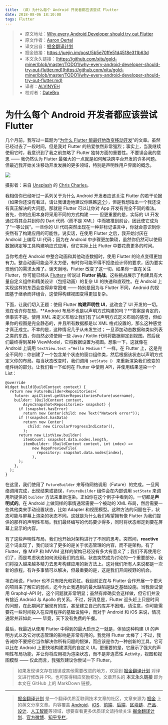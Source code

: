 ```yaml
---
title: （译）为什么每个 Android 开发者都应该尝试 Flutter
date: 2018-08-06 18:10:08
tags: Flutter
---
```


> * 原文地址：[Why every Android Developer should try out Flutter](https://proandroiddev.com/why-every-android-developer-should-try-out-flutter-319ae710e97f)
> * 原文作者：[Aaron Oertel](https://proandroiddev.com/@aaronoe?source=post_header_lockup)
> * 译文出自：[掘金翻译计划](https://github.com/xitu/gold-miner)
> * 掘金链接：https://juejin.im/post/5b5e70ffe51d4518e311b63d
> * 本文永久链接：[https://github.com/xitu/gold-miner/blob/master/TODO1/why-every-android-developer-should-try-out-flutter.md](https://github.com/xitu/gold-miner/blob/master/TODO1/why-every-android-developer-should-try-out-flutter.md)
> * 译者：[ALVINYEH](https://github.com/ALVINYEH)
> * 校对者：[DateBro](https://github.com/DateBro)

# 为什么每个 Android 开发者都应该尝试 Flutter

几个月前，我写过一篇题为“[为什么 Flutter 能最好地改变移动开发](https://juejin.im/post/5add65c46fb9a07aa541e97e)”的文章。虽然已经过去了一段时间，但是我对 Flutter 的热爱依然非常强烈；事实上，当我继续使用它时，我意识到了我之前忽略了 Flutter 独特方面的重要性。不要误会我的意思 —— 我仍然认为 Flutter 最强大的一点就是如何解决跨平台开发的许多问题。但最近我开始关注移动开发发展的更多领域，特别是声明性用户界面的概念。

![](https://cdn-images-1.medium.com/max/800/0*pV87QzKfowqgkEkd)

摄影者：来自 [Unsplash](https://unsplash.com?utm_source=medium&utm_medium=referral) 的 [Chris Charles](https://unsplash.com/@licole?utm_source=medium&utm_medium=referral)。

我相信你已经听过一系列关于为什么 Android 开发者应该关注 Flutter 的若干论据（如果你还没有看过，请让我谦逊地建议你瞧瞧[这个](https://proandroiddev.com/why-flutter-will-change-mobile-development-for-the-best-c249f71fa63c)），但是我想指出一个我还没有真正解决的大问题，那就是 Flutter 可以让你对 App 开发有完全不同的看法。首先，你的应用本身将采用不同的方式构建 —— 但更重要的是，实际的 UI 开发通过将其合并到你的 Dart 代码（而不是 XML）中而被推到前台，因此使它成为了“一等公民”。一旦你的 UI 代码突然出现在一种非标记语言中，你就会意识到你突然有了构建应用的可能性。说实话，在使用 Flutter 之后，我开始讨厌在 Android 上编写 UI 代码；因为在 Android 中步骤更加繁琐，虽然你仍然可以使用数据绑定等工具构建响应式应用，但它实际上比 Flutter 中要花费更多的时间。

当你考虑在 Android 中整合动画和其他动态数据时，使用 Flutter 的论点变得更加有力。整合动画可能会不太方便，有时你可能不得不拒绝设计师的要求，因为要实现他们的需求太难了。谢天谢地，Flutter 改变了这一切。如果你一直在关注 Flutter，你可能已经从 [Fluttery](https://medium.com/fluttery) 听说过 **Flutter 挑战**。这些挑战展示了构建具有大量自定义组件和精美设计（包括动画）的复杂 UI 的快速和直观性。在 Android 上实现这样的东西会变得非常困难 —— 特别是因为与 Flutter 不同，Android 的视图基于继承而非组合，这使得构建视图变得更加复杂。

下面，让我们切入正题：使用 Flutter **构建声明性 UI**，这改变了 UI 开发的一切。现在也许你在想，**Android 布局不也是以声明方式构建的吗？**答案是肯定的，但事实不是。使用 XML 来定义布局让我们有了以声明方式定义布局的感觉，但如果你的视图是完全静态的，并且所有数据都是以 XML 格式设置的，那么这种感觉才真正成立。不幸的是，这种情况几乎从未发生过；一旦添加动态数据和类似列表之类的东西，你自然必须使用一些 Java / Kotlin 代码将数据绑定到视图。然后我们最终得到某种 ViewModel，它将数据设置为视图。想象一下，这就像在 Android 上调用 `textView.text =“Hello Medium！”` 一样。在 Flutter 上，这是完全不同的：你创建了一个包含某个状态的窗口组件类，然后根据该状态以声明方式定义你的布局。每当状态改变时，我们调用 `setState（）` 来重新渲染我们改变的组件树的部分。让我们看一下如何在 Flutter 中使用 API，并使用结果渲染一个 List：

```
@override
Widget build(BuildContext context) {
  return new FutureBuilder<Repositories>(
    future: apiClient.getUserRepositoriesFuture(username),
    builder: (BuildContext context, 
        AsyncSnapshot<Repositories> snapshot) {
      if (snapshot.hasError)
        return new Center(child: new Text("Network error"));
      if (!snapshot.hasData)
        return new Center(
          child: new CircularProgressIndicator(),
        );
      return new ListView.builder(
        itemCount: snapshot.data.nodes.length,
        itemBuilder: (BuildContext context, int index) =>
            new RepoPreviewTile(
              repository: snapshot.data.nodes[index],
            ),
      );
    },
  );
}
```

在这里，我们使用了 `FutureBuilder` 来等待网络调用（Future）的完成。一旦网络调用完成，出现结果或错误，`FutureBuilder` 组件会在内部调用 `setState` 来调用所提供的 `builder` 方法来重新渲染。正如你在这个例子中看到的，一切都是**声明式的**。在 Android 上做同样的事情通常需要一个被动的 XML 布局，然后需要一些其他类来手动设置状态，比如 Adapter 和视图模型。这种方法的问题在于，状态可能与屏幕上渲染的状态不同。这就是为什么我们希望拥有像 Flutter 为我们提供的那样的声明性布局。我们最终编写的代码要少得多，同时将状态绑定到要在屏幕上显示的内容。

有了这些声明性布局，我们也开始对架构进行了不同的思考。突然间，**reactive** 这个词出现了，我们谈论了更多的是关于状态管理的内容，而不是架构。有了 Flutter，像 MVP 和 MVVM 这样的架构已经没有多大有意义了；我们不再使用它们了，而是考虑状态如何流经我们的应用。状态突然成为讨论的一个重要部分，我们将投入越来越多精力去思考构建应用的新方法上。这对我们所有人来说都是一次新的旅程，有许多事情可以解决，但最重要的是，这是我们开阔视野的机会。

坦白地说，Flutter 也不只有阳光和彩虹。我目前正在与 Flutter 合作开展一个更大的项目来了解它的弱点，迄今为止我遇到的最大缺陷是缺乏基础设施。当我尝试使用 Graphql-API 时，这个问题就非常明显；虽然有库确实会这样做，但它们并没有接近 Android 与 Apollo 的关系。不过，好消息是，Flutter 迎头赶上只是时间的问题，在此期间扩展现有的库，甚至建立自己的库并不困难。请注意，你可能需要花一些时间投入在应用程序的基础设施中，而对于 Android 和 iOS 来说，情况通常并非如此 —— 毕竟，天下没有免费的午餐。

最后，我最近从使用 Flutter 中得到的最大启示之一就是，体验这种构建 UI 的声明方式以及它对状态管理的影响是非常有用的。我觉得 Flutter 太棒了；不过，我告诫你不要把它当作解决你所有问题的银弹，而应该是作为一种创新的工具，它可以比在 Android 上更快地构建漂亮的自定义 UI。更重要的是，它展示了强大的声明性布局功能，并让你将应用视为渲染状态，而不是非连贯性 Activity，视图和视图模型 —— 仅此而言，我强烈建议你尝试一下 Flutter。

> 如果发现译文存在错误或其他需要改进的地方，欢迎到 [掘金翻译计划](https://github.com/xitu/gold-miner) 对译文进行修改并 PR，也可获得相应奖励积分。文章开头的 **本文永久链接** 即为本文在 GitHub 上的 MarkDown 链接。


---

> [掘金翻译计划](https://github.com/xitu/gold-miner) 是一个翻译优质互联网技术文章的社区，文章来源为 [掘金](https://juejin.im) 上的英文分享文章。内容覆盖 [Android](https://github.com/xitu/gold-miner#android)、[iOS](https://github.com/xitu/gold-miner#ios)、[前端](https://github.com/xitu/gold-miner#前端)、[后端](https://github.com/xitu/gold-miner#后端)、[区块链](https://github.com/xitu/gold-miner#区块链)、[产品](https://github.com/xitu/gold-miner#产品)、[设计](https://github.com/xitu/gold-miner#设计)、[人工智能](https://github.com/xitu/gold-miner#人工智能)等领域，想要查看更多优质译文请持续关注 [掘金翻译计划](https://github.com/xitu/gold-miner)、[官方微博](http://weibo.com/juejinfanyi)、[知乎专栏](https://zhuanlan.zhihu.com/juejinfanyi)。
